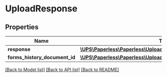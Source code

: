 # UploadResponse

## Properties
Name | Type | Description | Notes
------------ | ------------- | ------------- | -------------
**response** | [**\UPS\Paperless\Paperless\UploadResponseResponse**](UploadResponseResponse.md) |  | 
**forms_history_document_id** | [**\UPS\Paperless\Paperless\UploadResponseFormsHistoryDocumentID**](UploadResponseFormsHistoryDocumentID.md) |  | [optional] 

[[Back to Model list]](../../README.md#documentation-for-models) [[Back to API list]](../../README.md#documentation-for-api-endpoints) [[Back to README]](../../README.md)


